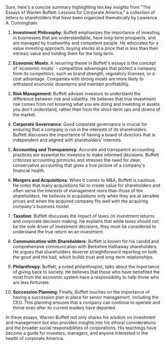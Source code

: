 Sure, here's a concise summary highlighting ten key insights from "The Essays of Warren Buffett: Lessons for Corporate America," a collection of letters to shareholders that have been organized thematically by Lawrence A. Cunningham:

1. **Investment Philosophy**: Buffett emphasizes the importance of investing in businesses that are understandable, have long-term prospects, and are managed by trustworthy and competent people. He advocates for a value investing approach, buying stocks at a price that is less than their intrinsic value and holding them for the long term.

2. **Economic Moats**: A recurring theme in Buffett's essays is the concept of 'economic moats' – competitive advantages that protect a company from its competitors, such as brand strength, regulatory licenses, or a cost advantage. Companies with strong moats are more likely to withstand economic downturns and maintain profitability.

3. **Risk Management**: Buffett advises investors to understand the difference between risk and volatility. He believes that true investment risk comes from not knowing what you are doing and investing in assets you don't understand, rather than from the short-term ups and downs of the market.

4. **Corporate Governance**: Good corporate governance is crucial for ensuring that a company is run in the interests of its shareholders. Buffett discusses the importance of having a board of directors that is independent and aligned with shareholders' interests.

5. **Accounting and Transparency**: Accurate and transparent accounting practices are essential for investors to make informed decisions. Buffett criticizes accounting gimmicks and stresses the need for clear, conservative accounting that gives a true picture of a company's financial health.

6. **Mergers and Acquisitions**: When it comes to M&A, Buffett is cautious. He notes that many acquisitions fail to create value for shareholders and often serve the interests of management more than those of the shareholders. He believes in acquisitions only when they are at sensible prices and when the acquired company fits well with the acquiring company's business model.

7. **Taxation**: Buffett discusses the impact of taxes on investment returns and corporate decision-making. He explains that while taxes should not be the sole driver of investment decisions, they must be considered to understand the true return on an investment.

8. **Communication with Shareholders**: Buffett is known for his candid and comprehensive communication with Berkshire Hathaway shareholders. He argues that shareholders deserve straightforward reporting on both the good and the bad, which builds trust and long-term relationships.

9. **Philanthropy**: Buffett, a noted philanthropist, talks about the importance of giving back to society. He believes that those who have benefited the most from the economic system have a responsibility to help those who are less fortunate.

10. **Succession Planning**: Finally, Buffett touches on the importance of having a succession plan in place for senior management, including the CEO. This planning ensures that a company can continue to operate and thrive even after its current leaders have departed.

In these essays, Warren Buffett not only shares his wisdom on investment and management but also provides insights into his ethical considerations and the broader social responsibilities of corporations. His teachings have become a guide for investors, managers, and anyone interested in the health of corporate America.
